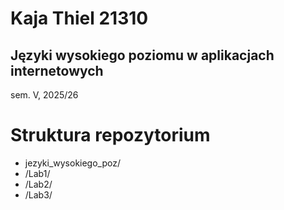 # Kaja Thiel 21310

## Języki wysokiego poziomu w aplikacjach internetowych 
sem. V, 2025/26

# Struktura repozytorium
- jezyki_wysokiego_poz/
- /Lab1/
- /Lab2/
- /Lab3/
